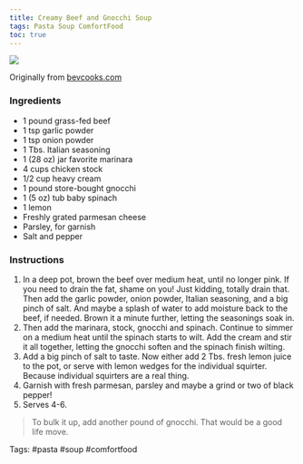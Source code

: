 ```yaml
---
title: Creamy Beef and Gnocchi Soup
tags: Pasta Soup ComfortFood
toc: true
---
```

![](https://s3.us-east-1.amazonaws.com/asset-02.onetsp.net/ugc/8/5l/ajim3h-12cix-dp5-1.jpg)

Originally from [bevcooks.com](http://bevcooks.com/2018/01/creamy-beef-gnocchi-soup/)

### Ingredients

*   1 pound grass-fed beef
*   1 tsp garlic powder
*   1 tsp onion powder
*   1 Tbs. Italian seasoning
*   1 (28 oz) jar favorite marinara
*   4 cups chicken stock
*   1/2 cup heavy cream
*   1 pound store-bought gnocchi
*   1 (5 oz) tub baby spinach
*   1 lemon
*   Freshly grated parmesan cheese
*   Parsley, for garnish
*   Salt and pepper

### Instructions

1.  In a deep pot, brown the beef over medium heat, until no longer pink. If you need to drain the fat, shame on you! Just kidding, totally drain that. Then add the garlic powder, onion powder, Italian seasoning, and a big pinch of salt. And maybe a splash of water to add moisture back to the beef, if needed. Brown it a minute further, letting the seasonings soak in.
2.  Then add the marinara, stock, gnocchi and spinach. Continue to simmer on a medium heat until the spinach starts to wilt. Add the cream and stir it all together, letting the gnocchi soften and the spinach finish wilting.
3.  Add a big pinch of salt to taste. Now either add 2 Tbs. fresh lemon juice to the pot, or serve with lemon wedges for the individual squirter. Because individual squirters are a real thing.
4.  Garnish with fresh parmesan, parsley and maybe a grind or two of black pepper!
5.  Serves 4-6.
> To bulk it up, add another pound of gnocchi. That would be a good life move.

Tags: #pasta #soup #comfortfood